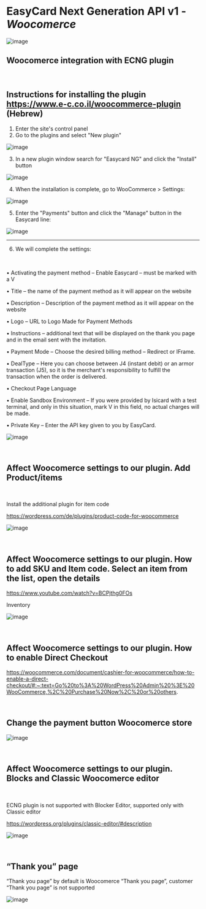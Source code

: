 EasyCard Next Generation API v1 - _Woocomerce_
=================================================================
![image](https://github.com/user-attachments/assets/db480d22-df74-4041-97f8-82a802598498)
 <br/>

Woocomerce integration with ECNG plugin
----------------------------------------------------------------

 <br/>

Instructions for installing the plugin  
https://www.e-c.co.il/woocommerce-plugin   (Hebrew)
---------------------------------------------------------------

1.	Enter the site's control panel
2.	Go to the plugins and select "New plugin"
   
 ![image](https://github.com/user-attachments/assets/f3fdce62-c278-4990-8995-942aa9ec25a8)

3.	In a new plugin window search for "Easycard NG" and click the "Install" button
   
![image](https://github.com/user-attachments/assets/cdd92be5-65cc-4e2d-a80c-8fb23052bde5)

4.	When the installation is complete, go to WooCommerce > Settings:
   
![image](https://github.com/user-attachments/assets/8e562040-7e0f-40d3-b11b-bc493c5908ad)

5.	Enter the "Payments" button and click the "Manage" button in the Easycard line:
   
![image](https://github.com/user-attachments/assets/189e8e72-84a0-4a18-85d1-52dafd18364c)

---------------------------------------------------------------


6. We will complete the settings:
   
 <br/>

•	Activating the payment method – Enable Easycard – must be marked with a V

•	Title – the name of the payment method as it will appear on the website

•	Description – Description of the payment method as it will appear on the website

•	Logo – URL to Logo Made for Payment Methods

•	Instructions – additional text that will be displayed on the thank you page and in the email sent with the invitation.

•	Payment Mode – Choose the desired billing method – Redirect or IFrame.

•	DealType – Here you can choose between J4 (instant debit) or an armor transaction (J5), so it is the merchant's responsibility to fulfill the transaction when the order is delivered.

•	Checkout Page Language

•	Enable Sandbox Environment – If you were provided by Isicard with a test terminal, and only in this situation, mark V in this field, no actual charges will be made.

•	Private Key – Enter the API key given to you by EasyCard.

![image](https://github.com/user-attachments/assets/32f0019b-1284-43fc-8ab5-1a1dff7c23c2)

  <br/>

Affect Woocomerce settings to our plugin. Add Product/items
-----------------------------------------------------------------

 <br/>

Install the additional plugin for item code

https://wordpress.com/de/plugins/product-code-for-woocommerce  

![image](https://github.com/user-attachments/assets/0dda2e30-5539-48bf-9408-ba2faaad031e)

<br/>
 
Affect Woocomerce settings to our plugin. How to add SKU and Item code. Select an item from the list, open the details
-----------------------------------------------------------------

https://www.youtube.com/watch?v=BCPjthg0FOs 

Inventory

![image](https://github.com/user-attachments/assets/93cf6f35-bd3f-4105-932c-b0446c29219c)

 <br/>

Affect Woocomerce settings to our plugin. How to enable Direct Checkout
-----------------------------------------------------------------

https://woocommerce.com/document/cashier-for-woocommerce/how-to-enable-a-direct-checkout/#:~:text=Go%20to%3A%20WordPress%20Admin%20%3E%20WooCommerce,%2C%20Purchase%20Now%2C%20or%20others.

 <br/>
 
Change the payment button Woocomerce store
-----------------------------------------------------------------

 ![image](https://github.com/user-attachments/assets/a623c976-f34a-40a8-a272-024085b1597c)
 
<br/>
 
 Affect Woocomerce settings to our plugin. Blocks and Classic Woocomerce editor
 -----------------------------------------------------------------
 
 <br/>

ECNG plugin is not supported with Blocker Editor, supported only with Classic editor 

https://wordpress.org/plugins/classic-editor/#description 

 ![image](https://github.com/user-attachments/assets/c5e33129-ec2e-4072-93cd-a43e1f66dc35)
 
 <br/>
 
“Thank you” page
----------------------------------------------------------------

“Thank you page” by default is Woocomerce “Thank you page”, customer “Thank you page” is not supported

 ![image](https://github.com/user-attachments/assets/b8bd1633-4096-40cd-8c6b-601f83f194e4)



